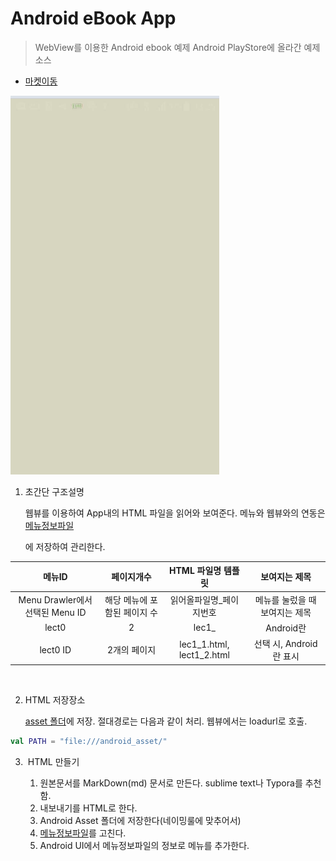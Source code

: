 # Android eBook App 

> WebView를 이용한 Android ebook 예제 
> Android PlayStore에 올라간 예제소스 

- [마켓이동](https://play.google.com/store/apps/details?id=com.psw.appbook.android) 

![](androidbook.gif)

1. 초간단 구조설명

   웹뷰를 이용하여 App내의 HTML 파일을 읽어와 보여준다. 메뉴와 웹뷰와의 연동은 [메뉴정보파일](https://github.com/VintageAppMaker/android_appbook/blob/master/app/src/main/assets/desc/menu.txt)

   에 저장하여 관리한다. 


|             메뉴ID              |          페이지개수          |    HTML 파일명 템플릿     |         보여지는 제목          |
| :-----------------------------: | :--------------------------: | :-----------------------: | :----------------------------: |
| Menu Drawler에서 선택된 Menu ID | 해당 메뉴에 포함된 페이지 수 |  읽어올파일명_페이지번호  | 메뉴를 눌렀을 때 보여지는 제목 |
|              lect0              |              2               |           lec1_           |           Android란            |
|            lect0 ID             |         2개의 페이지         | lec1_1.html, lect1_2.html |    선택 시, Android란 표시     |

   ​

2. HTML 저장장소 

    [asset 폴더](https://github.com/VintageAppMaker/android_appbook/tree/master/app/src/main/assets)에 저장. 절대경로는 다음과 같이 처리. 웹뷰에서는 loadurl로 호출.
  ~~~ kotlin 
val PATH = "file:///android_asset/"
  ~~~


3. ​ HTML 만들기 


   1. 원본문서를 MarkDown(md) 문서로 만든다. sublime text나 Typora를 추천함.
   2. 내보내기를 HTML로 한다. 
   3. Android Asset 폴더에 저장한다(네이밍룰에 맞추어서) 
   4. [메뉴정보파일](https://github.com/VintageAppMaker/android_appbook/blob/master/app/src/main/assets/desc/menu.txt)를 고친다. 
   5. Android UI에서 메뉴정보파일의 정보로 메뉴를 추가한다.

   ​

